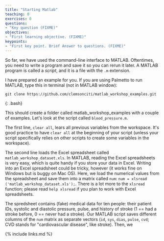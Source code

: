 ```yaml
---
title: "Starting Matlab"
teaching: 0
exercises: 0
questions:
- "Key question (FIXME)"
objectives:
- "First learning objective. (FIXME)"
keypoints:
- "First key point. Brief Answer to questions. (FIXME)"
---
```

So far, we have used the command-line interface to MATLAB. Oftentimes, you need to write a program and save it so you can rerun it later. A MATLAB program is called a *script*, and it is a file with the `.m` extension. 

I have prepared an example for you. If you are using Palmetto to run MATLAB, type this in terminal (not in MATLAB window):

~~~
git clone https://github.com/clemsonciti/matlab_workshop_examples.git
~~~
{: .bash}

This should create a folder called matlab_workshop_examples with a couple of examples. Let's look at the script called `blood_pressure.m`.

The first line, `clear all`, lears all previous variables from the workspace. It's good practice to have `clear all` at the beginning of your script (unless your script specifically relies on other scripts to create some variables in the workspace). 

The second line loads the Excel spreadsheet called `matlab_workshop_dataset.xls`. In MATLAB, reading the Excel spreadsheets is very easy, which is quite handy if you store your data in Excel. Writing into an Excel spreadsheet could be tricky, however (it works fine on Windows but is buggy on Mac OS). Here, we load the numerical values from the spreadsheet and save them into a matrix called `num`: `num = xlsread ('matlab_workshop_dataset.xls');`. There is a lot more to the `xlsread` function; please read `help xlsread` if you plan to work with Excel spreadsheets.

The spredsheet contains (fake) medical data for ten people: their patient IDs, systolic and diastolic pressure, pulse, and history of stroke (1 == had a stroke before, 0 == never had a stroke). Our MATLAB script saves different columns of the `num` matrix as separate vectors (`id`, `sys`, `dias`, `pulse`, `cvd`; CVD stands for "cardiovascular disease", like stroke). Then, we 


{% include links.md %}
